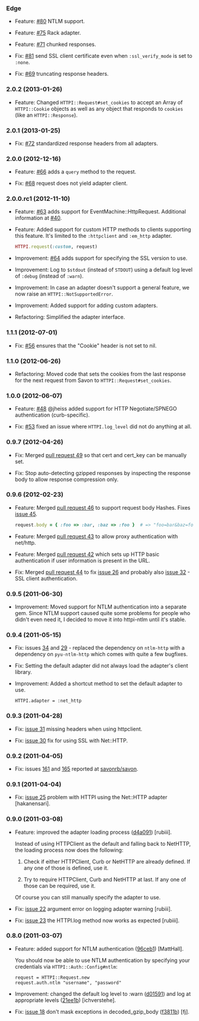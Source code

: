 ### Edge

* Feature: [#80](https://github.com/savonrb/httpi/pull/80) NTLM support.

* Feature: [#75](https://github.com/savonrb/httpi/pull/75) Rack adapter.

* Feature: [#71](https://github.com/savonrb/httpi/pull/71) chunked responses.

* Fix: [#81](https://github.com/savonrb/httpi/issues/81) send SSL client certificate
  even when `:ssl_verify_mode` is set to `:none`.

* Fix: [#69](https://github.com/savonrb/httpi/issues/69) truncating response headers.

### 2.0.2 (2013-01-26)

* Feature: Changed `HTTPI::Request#set_cookies` to accept an Array of `HTTPI::Cookie`
  objects as well as any object that responds to `cookies` (like an `HTTPI::Response`).

### 2.0.1 (2013-01-25)

* Fix: [#72](https://github.com/savonrb/httpi/pull/72) standardized response
  headers from all adapters.

### 2.0.0 (2012-12-16)

* Feature: [#66](https://github.com/savonrb/httpi/pull/66) adds a `query` method
  to the request.

* Fix: [#68](https://github.com/savonrb/httpi/issues/68) request does not yield
  adapter client.

### 2.0.0.rc1 (2012-11-10)

* Feature: [#63](https://github.com/savonrb/httpi/pull/63) adds support for
  EventMachine::HttpRequest. Additional information at [#40](https://github.com/savonrb/httpi/pull/40).

* Feature: Added support for custom HTTP methods to clients supporting this feature.
  It's limited to the `:httpclient` and `:em_http` adapter.

    ``` ruby
    HTTPI.request(:custom, request)
    ```

* Improvement: [#64](https://github.com/savonrb/httpi/pull/64) adds support for
  specifying the SSL version to use.

* Improvement: Log to `$stdout` (instead of `STDOUT`) using a default log level of
  `:debug` (instead of `:warn`).

* Improvement: In case an adapter doesn't support a general feature, we now raise
  an `HTTPI::NotSupportedError`.

* Improvement: Added support for adding custom adapters.

* Refactoring: Simplified the adapter interface.

### 1.1.1 (2012-07-01)

* Fix: [#56](https://github.com/savonrb/httpi/pull/56) ensures that the "Cookie"
  header is not set to nil.

### 1.1.0 (2012-06-26)

* Refactoring: Moved code that sets the cookies from the last response for the
  next request from Savon to `HTTPI::Request#set_cookies`.

### 1.0.0 (2012-06-07)

* Feature: [#48](https://github.com/savonrb/httpi/pull/48) @jheiss added support
  for HTTP Negotiate/SPNEGO authentication (curb-specific).

* Fix: [#53](https://github.com/savonrb/httpi/issues/53) fixed an issue where
  `HTTPI.log_level` did not do anything at all.

### 0.9.7 (2012-04-26)

* Fix: Merged [pull request 49](https://github.com/savonrb/httpi/pull/49) so that cert
  and cert_key can be manually set.

* Fix: Stop auto-detecting gzipped responses by inspecting the response body to allow
  response compression only.

### 0.9.6 (2012-02-23)

* Feature: Merged [pull request 46](https://github.com/savonrb/httpi/pull/46) to support
  request body Hashes. Fixes [issue 45](https://github.com/savonrb/httpi/issues/45).

    ``` ruby
    request.body = { :foo => :bar, :baz => :foo }  # => "foo=bar&baz=foo"
    ```

* Feature: Merged [pull request 43](https://github.com/savonrb/httpi/pull/43) to allow
  proxy authentication with net/http.

* Feature: Merged [pull request 42](https://github.com/savonrb/httpi/pull/42) which sets up
  HTTP basic authentication if user information is present in the URL.

* Fix: Merged [pull request 44](https://github.com/savonrb/httpi/pull/44) to fix
  [issue 26](https://github.com/savonrb/httpi/issues/26) and probably also
  [issue 32](https://github.com/savonrb/httpi/issues/32) - SSL client authentication.

### 0.9.5 (2011-06-30)

* Improvement: Moved support for NTLM authentication into a separate gem.
  Since NTLM support caused quite some problems for people who didn't even
  need it, I decided to move it into httpi-ntlm until it's stable.

### 0.9.4 (2011-05-15)

* Fix: issues [34](https://github.com/savonrb/httpi/issues/34) and
  [29](https://github.com/savonrb/httpi/issues/29) - replaced the dependency
  on `ntlm-http` with a dependency on `pyu-ntlm-http` which comes with quite
  a few bugfixes.

* Fix: Setting the default adapter did not always load the adapter's client library.

* Improvement: Added a shortcut method to set the default adapter to use.

      HTTPI.adapter = :net_http

### 0.9.3 (2011-04-28)

* Fix: [issue 31](https://github.com/savonrb/httpi/issues/31) missing headers when using httpclient.

* Fix: [issue 30](https://github.com/savonrb/httpi/issues/30) fix for using SSL with Net::HTTP.

### 0.9.2 (2011-04-05)

* Fix: issues [161](https://github.com/savonrb/savon/issues/161) and [165](https://github.com/savonrb/savon/issues/165)
  reported at [savonrb/savon](https://github.com/savonrb/savon).

### 0.9.1 (2011-04-04)

* Fix: [issue 25](https://github.com/savonrb/httpi/issues/22) problem with HTTPI using the Net::HTTP adapter [hakanensari].

### 0.9.0 (2011-03-08)

* Feature: improved the adapter loading process ([d4a091](https://github.com/savonrb/httpi/commit/d4a091)) [rubiii].

  Instead of using HTTPClient as the default and falling back to NetHTTP, the loading process now does the following:

  1. Check if either HTTPClient, Curb or NetHTTP are already defined.
     If any one of those is defined, use it.

  2. Try to require HTTPClient, Curb and NetHTTP at last.
     If any one of those can be required, use it.

  Of course you can still manually specify the adapter to use.

* Fix: [issue 22](https://github.com/savonrb/httpi/issues/22) argument error on logging adapter warning [rubiii].

* Fix: [issue 23](https://github.com/savonrb/httpi/issues/23) the HTTPI.log method now works as expected [rubiii].

### 0.8.0 (2011-03-07)

* Feature: added support for NTLM authentication ([96ceb1](https://github.com/savonrb/httpi/commit/96ceb1)) [MattHall].

  You should now be able to use NTLM authentication by specifying your credentials via `HTTPI::Auth::Config#ntlm`:

      request = HTTPI::Request.new
      request.auth.ntlm "username", "password"

* Improvement: changed the default log level to :warn ([d01591](https://github.com/savonrb/httpi/commit/d01591))
  and log at appropriate levels ([21ee1b](https://github.com/savonrb/httpi/commit/21ee1b)) [ichverstehe].

* Fix: [issue 18](https://github.com/savonrb/httpi/issues/18) don't mask exceptions in decoded_gzip_body
  ([f3811b](https://github.com/savonrb/httpi/commit/f3811b)) [fj].

